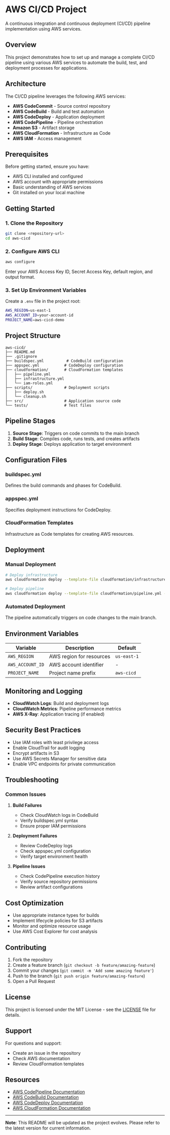 # AWS CI/CD Project

A continuous integration and continuous deployment (CI/CD) pipeline implementation using AWS services.

## Overview

This project demonstrates how to set up and manage a complete CI/CD pipeline using various AWS services to automate the build, test, and deployment processes for applications.

## Architecture

The CI/CD pipeline leverages the following AWS services:

- **AWS CodeCommit** - Source control repository
- **AWS CodeBuild** - Build and test automation
- **AWS CodeDeploy** - Application deployment
- **AWS CodePipeline** - Pipeline orchestration
- **Amazon S3** - Artifact storage
- **AWS CloudFormation** - Infrastructure as Code
- **AWS IAM** - Access management

## Prerequisites

Before getting started, ensure you have:

- AWS CLI installed and configured
- AWS account with appropriate permissions
- Basic understanding of AWS services
- Git installed on your local machine

## Getting Started

### 1. Clone the Repository

```bash
git clone <repository-url>
cd aws-cicd
```

### 2. Configure AWS CLI

```bash
aws configure
```

Enter your AWS Access Key ID, Secret Access Key, default region, and output format.

### 3. Set Up Environment Variables

Create a `.env` file in the project root:

```bash
AWS_REGION=us-east-1
AWS_ACCOUNT_ID=your-account-id
PROJECT_NAME=aws-cicd-demo
```

## Project Structure

```
aws-cicd/
├── README.md
├── .gitignore
├── buildspec.yml          # CodeBuild configuration
├── appspec.yml           # CodeDeploy configuration
├── cloudformation/       # CloudFormation templates
│   ├── pipeline.yml
│   ├── infrastructure.yml
│   └── iam-roles.yml
├── scripts/              # Deployment scripts
│   ├── deploy.sh
│   └── cleanup.sh
├── src/                  # Application source code
└── tests/                # Test files
```

## Pipeline Stages

1. **Source Stage**: Triggers on code commits to the main branch
2. **Build Stage**: Compiles code, runs tests, and creates artifacts
3. **Deploy Stage**: Deploys application to target environment

## Configuration Files

### buildspec.yml
Defines the build commands and phases for CodeBuild.

### appspec.yml
Specifies deployment instructions for CodeDeploy.

### CloudFormation Templates
Infrastructure as Code templates for creating AWS resources.

## Deployment

### Manual Deployment

```bash
# Deploy infrastructure
aws cloudformation deploy --template-file cloudformation/infrastructure.yml --stack-name aws-cicd-infra

# Deploy pipeline
aws cloudformation deploy --template-file cloudformation/pipeline.yml --stack-name aws-cicd-pipeline
```

### Automated Deployment

The pipeline automatically triggers on code changes to the main branch.

## Environment Variables

| Variable | Description | Default |
|----------|-------------|---------|
| `AWS_REGION` | AWS region for resources | `us-east-1` |
| `AWS_ACCOUNT_ID` | AWS account identifier | - |
| `PROJECT_NAME` | Project name prefix | `aws-cicd` |

## Monitoring and Logging

- **CloudWatch Logs**: Build and deployment logs
- **CloudWatch Metrics**: Pipeline performance metrics
- **AWS X-Ray**: Application tracing (if enabled)

## Security Best Practices

- Use IAM roles with least privilege access
- Enable CloudTrail for audit logging
- Encrypt artifacts in S3
- Use AWS Secrets Manager for sensitive data
- Enable VPC endpoints for private communication

## Troubleshooting

### Common Issues

1. **Build Failures**
   - Check CloudWatch logs in CodeBuild
   - Verify buildspec.yml syntax
   - Ensure proper IAM permissions

2. **Deployment Failures**
   - Review CodeDeploy logs
   - Check appspec.yml configuration
   - Verify target environment health

3. **Pipeline Issues**
   - Check CodePipeline execution history
   - Verify source repository permissions
   - Review artifact configurations

## Cost Optimization

- Use appropriate instance types for builds
- Implement lifecycle policies for S3 artifacts
- Monitor and optimize resource usage
- Use AWS Cost Explorer for cost analysis

## Contributing

1. Fork the repository
2. Create a feature branch (`git checkout -b feature/amazing-feature`)
3. Commit your changes (`git commit -m 'Add some amazing feature'`)
4. Push to the branch (`git push origin feature/amazing-feature`)
5. Open a Pull Request

## License

This project is licensed under the MIT License - see the [LICENSE](LICENSE) file for details.

## Support

For questions and support:
- Create an issue in the repository
- Check AWS documentation
- Review CloudFormation templates

## Resources

- [AWS CodePipeline Documentation](https://docs.aws.amazon.com/codepipeline/)
- [AWS CodeBuild Documentation](https://docs.aws.amazon.com/codebuild/)
- [AWS CodeDeploy Documentation](https://docs.aws.amazon.com/codedeploy/)
- [AWS CloudFormation Documentation](https://docs.aws.amazon.com/cloudformation/)

---

**Note**: This README will be updated as the project evolves. Please refer to the latest version for current information.
